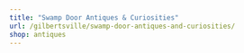 ```yaml
---
title: "Swamp Door Antiques & Curiosities"
url: /gilbertsville/swamp-door-antiques-and-curiosities/
shop: antiques
---
```


